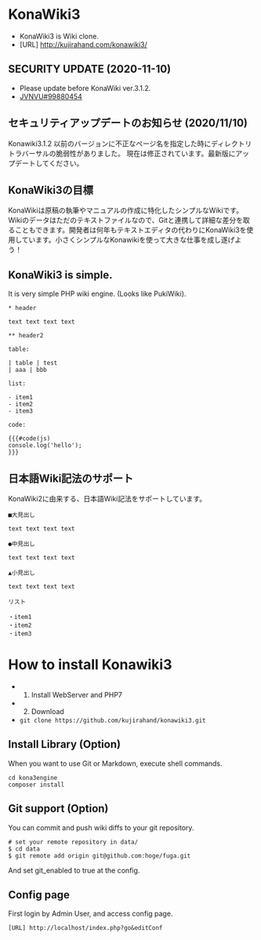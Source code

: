 # KonaWiki3

 - KonaWiki3 is Wiki clone.
 - [URL] http://kujirahand.com/konawiki3/


## SECURITY UPDATE (2020-11-10)

 - Please update before KonaWiki ver.3.1.2.
 - [JVNVU#99880454](https://jvn.jp/vu/JVNVU99880454/index.html)


## セキュリティアップデートのお知らせ (2020/11/10)

Konawiki3.1.2 以前のバージョンに不正なページ名を指定した時にディレクトリトラバーサルの脆弱性がありました。
現在は修正されています。最新版にアップデートしてください。

## KonaWiki3の目標

KonaWikiは原稿の執筆やマニュアルの作成に特化したシンプルなWikiです。Wikiのデータはただのテキストファイルなので、Gitと連携して詳細な差分を取ることもできます。開発者は何年もテキストエディタの代わりにKonaWiki3を使用しています。小さくシンプルなKonawikiを使って大きな仕事を成し遂げよう！

## KonaWiki3 is simple.

It is very simple PHP wiki engine. (Looks like PukiWiki).

```
* header

text text text text

** header2

table:

| table | test
| aaa | bbb

list:

- item1
- item2
- item3

code:

{{{#code(js)
console.log('hello');
}}}
```

## 日本語Wiki記法のサポート

KonaWiki2に由来する、日本語Wiki記法をサポートしています。

```
■大見出し

text text text text

●中見出し

text text text text

▲小見出し

text text text text

リスト

・item1
・item2
・item3
```

# How to install Konawiki3

- 1. Install WebServer and PHP7
- 2. Download
 - ``git clone https://github.com/kujirahand/konawiki3.git``

## Install Library (Option)

When you want to use Git or Markdown, execute shell commands.

```
cd kona3engine
composer install
```

## Git support (Option)

You can commit and push wiki diffs to your git repository.

```
# set your remote repository in data/
$ cd data
$ git remote add origin git@github.com:hoge/fuga.git
```

And set git_enabled to true at the config.

## Config page

First login by Admin User, and access config page.

```
[URL] http://localhost/index.php?go&editConf
```

